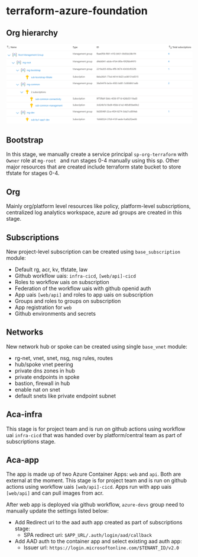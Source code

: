 # terraform-azure-foundation

## Org hierarchy

![Alt text](images/org_hierarchy.png)

## Bootstrap
In this stage, we manually create a service principal ```sp-org-terraform``` with ```Owner``` role at ```mg-root ``` and run stages 0-4 manually using this sp. Other major resources that are created include terraform state bucket to store tfstate for stages 0-4.

## Org
Mainly org/platform level resources like policy, platform-level subscriptions, centralized log analytics workspace, azure ad groups are created in this stage. 

## Subscriptions
New project-level subscription can be created using ```base_subscription``` module:
- Default rg, acr, kv, tfstate, law
- Github workflow uais: ```infra-cicd```, ```[web/api]-cicd```
- Roles to workflow uais on subscription
- Federation of the workflow uais with github openid auth
- App uais ```[web/api]``` and roles to app uais on subscription 
- Groups and roles to groups on subscription
- App registration for ```web```
- Github environments and secrets

## Networks
New network hub or spoke can be created using single ```base_vnet``` module:
- rg-net, vnet, snet, nsg, nsg rules, routes
- hub/spoke vnet peering
- private dns zones in hub
- private endpoints in spoke 
- bastion, firewall in hub
- enable nat on snet
- default snets like private endpoint subnet

## Aca-infra
This stage is for project team and is run on github actions using workflow uai ```infra-cicd``` that was handed over by platform/central team as part of subscriptions stage.

## Aca-app
The app is made up of two Azure Container Apps: ```web``` and ```api```. Both are external at the moment. This stage is for project team and is run on github actions using workflow uais ```[web/api]-cicd```. Apps run with app uais ```[web/api]``` and can pull images from acr. 

After web app is deployed via github workflow, ```azure-devs``` group need to manually update the settings listed below:
- Add Redirect uri to the aad auth app created as part of subscriptions stage:
    - SPA redirect uri: ```$APP_URL/.auth/login/aad/callback```
- Add AAD auth to the container app and select existing aad auth app:
    - Issuer url: ```https://login.microsoftonline.com/$TENANT_ID/v2.0```